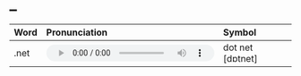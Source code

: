 
# _

| Word  | Pronunciation | Symbol |
| :-- | :-- | :-- |
| .net | <audio :src="$withBase('/audio/_net.mp3')" controls="controls"></audio> | dot net [dɒtnet] |

<style lang="css">
audio {
  height: 30px;
}

@media screen and (max-width: 720px){
  audio { 
    width: 20px; 
  } 
}
</style>
